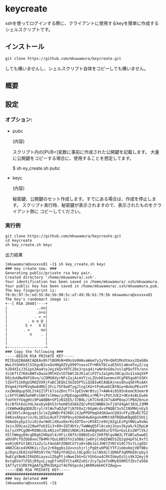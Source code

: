 # keycreate

sshを使ってログインする際に、クライアントに使用するkeyを簡単に作成するシェルスクリプトです。

## インストール

    git clone https://github.com/mkuwamura/keycreate.git

しても構いませんし、シェルスクリプト自体をコピーしても構いません。

## 概要


## 設定
### オプション:

+ pubc


    (内容)
    
    スクリプト内の[PUB=]変数に事前に作成された公開鍵を記載します。
    大量に公開鍵をコピーする場合に、使用することを想定してます。

    $ sh ey_create.sh pubc

+ keyc


    (内容)
    
    秘密鍵、公開鍵のセット作成します。すでにある場合は、作成を停止します。
    スクリプト実行時、秘密鍵が表示されますので、表示されたものをクライアント側に
    コピーしてください。

    

### 実行例

    git clone https://github.com/mkuwamura/keycreate.git
    cd keycreate
    sh key_create.sh keyc

出力結果



    [mkuwamura@xxxxxx01 ~]$ sh key_create.sh keyc
    ### key create now. ###
    Generating public/private rsa key pair.
    Created directory '/home/mkuwamura/.ssh'.
    Your identification has been saved in /home/mkuwamura/.ssh/mkuwamura.
    Your public key has been saved in /home/mkuwamura/.ssh/mkuwamura.pub.
    The key fingerprint is:
    f6:0c:97:5c:ed:55:8e:5b:90:5c:af:49:3b:b1:79:5b mkuwamura@xxxxxx01
    The key's randomart image is:
    +--[ RSA 2048]----+
    |             ..oo|
    |             .o+o|
    |            . = =|
    |         . o o @ |
    |        S +   X E|
    |       . =     oo|
    |          o    . |
    |                 |
    |                 |
    +-----------------+
    ### Copy the following ###
    -----BEGIN RSA PRIVATE KEY-----
    MIIEoQIBAAKCAQEAv8h7lBGMnN+N9sUo9HAvaWem7y1yY8+QkR1MnUtmxx2QaG8m
    WwLVtGhKkSl5IkgvB2vxQsHHg0ZVyO997navsCPrHKkT6CxaE5hSlaWvmToyZ/zq
    hJD4XIsJ3S1pn3Aa4tyJeyzkQvYDTC2Dx3rpsq4irwNn9vG0oJvslqPQufFh/ons
    3s1KftZ7K8sBWTxDwzw3MlHZstD7bWt2bJKiaCiPZTuJa1pHv30Cqu3u11smqVXP
    D0jduUNw9kP1Ovo/iCOMU8dyrNFsZajAimVYjsLZUvb81wnmnxVCgP85ga8tGSKt
    tZeVTS1kRgU1MdZVXRjFaDC3EQkI3GIb5PTLLQIBIwKCAQEAjnesQhuqSKYRsAAt
    DVqm4JYkPKVq6w84MUj3FcL75F8a0TygJlnglKU+tPo8umGCBYNiw+BoUuPKsoYF
    xxZWoBqup5OLIYAIZlPlk7zo2DncTT+JpE5vWrBtuj7+AWk4i0S95nkemCR3emr0
    LckFYCmWG5whWFvIAkfxlHmw/ycMpEaqpo6MbLxrM67+iPUtJUE2+dKx4xBLEw4k
    foUYkYYUqgHVi9PaA8BN+SPIzN1EE5/37B0L/iKTC6nBJX7sAHP8opJlPB426nLm
    6irBfGt6oLh9LXexDykBVS3rheH85dSK6ZQCvPUdJWNBk3xTjQYd4gAt303L23MM
    /CKW0wKBgQD0ZErylrXlWuTwDZqF7jN7E0xZ/0GpWcdvsPNQ8CSx5CINVMHjnEy5
    j4E3XVlcAngyq4iScleZg9WDrP4JK6CiXJpPPDPmqO4SKUwnCQ93cFFyIBuKCTGZ
    U4KasAhparco/6L1OZuLHuXTJY6P8vy420eD4w6kgoh4MKtX8TRQDwKBgQDI5H1j
    VDAeQsyEp2Jzi0iVwrWdCiXKuxEmrKoIDTDs+zR58Ire9Uj8ZgLEzPgYN0Lw9xNu
    3xjvJD9ias220wdfebIGi3+09+IQT4bYz/TwWWqQ5FlAcxmj3oyv3kywk/kIRpLW
    GiryzXPCgdN+M2N6zdLeN1zof3B0ZsNGKi91AwKBgHa0XurbfOu+bzLEx2WflVkJ
    X5ltWmgy69cqD8g6IHOpUl4/HFicX8fX/O8BdIvGr2kRfNlqvNWJLTFUBlw5ww0I
    aDUdPcfOZQGBxecTB4Mn7QuL8B55fn2sOB8/jw6hjCnbQIW85SZQ1gd4pFSL9xf1
    eoHjUEFGt1BSJ1aZulLFAoGAYZONXCGTtu0+xBbJa1JH07ZYNlVi0C75s7LzgEDr
    4NHJCAce4VKRKiLrZuc2rK0gg6s1UxvnihjrljPgQtuHPQCYTFJimbo6mjVBf0Bv
    p/DqniXE82sbFRRS9lYH/f66yYFdQ2vLt8LgdGrxslN5dil1DNkP3qRMkE8rpby3
    9wECgYBmNJIRkDOiayxu1Z6gPtjnNweI6G+U/YGhGoa4CRVIUmyOzSjs9k32myj9
    0stq6Vo7lFQSjR9yxLjagEfvHSO7CtaXRZvH1rZcy7p2eTn0My65RRSfZbsfa566
    IAf7ytS1REYKgAAfgZM43bKp2f4GT6SpcdxjAKRRo6kHCFZ8wg==
    -----END RSA PRIVATE KEY-----
    ##########################
    ### key deleted ###
    [mkuwamura@xxxxxx01 ~]$
    
